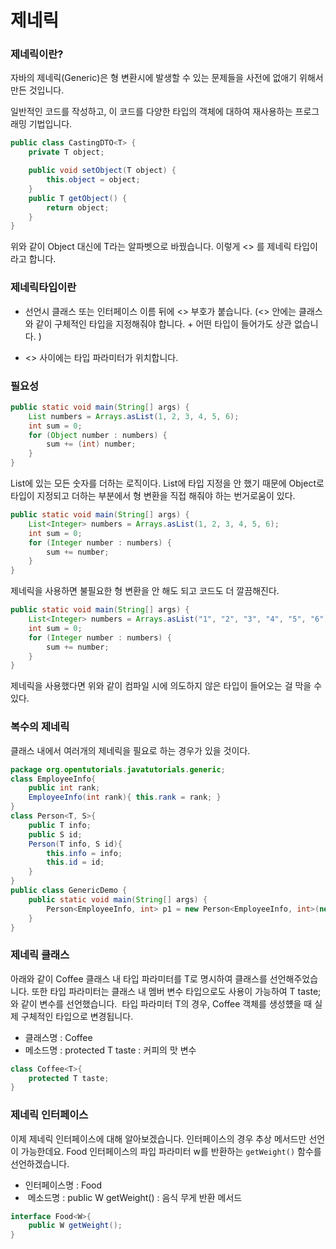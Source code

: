 # 제네릭
### 제네릭이란?
자바의 제네릭(Generic)은 형 변환시에 발생할 수 있는 문제들을 사전에 없애기 위해서 만든 것입니다.

일반적인 코드를 작성하고, 이 코드를 다양한 타입의 객체에 대하여 재사용하는 프로그래밍 기법입니다.
```java
public class CastingDTO<T> {
    private T object;

    public void setObject(T object) {
        this.object = object;
    }
    public T getObject() {
        return object;
    }
}
```
위와 같이 Object 대신에 T라는 알파벳으로 바꿨습니다. 이렇게 <> 를 제네릭 타입이라고 합니다.


### 제네릭타입이란
+ 선언시 클래스 또는 인터페이스 이름 뒤에 <> 부호가 붙습니다. (<> 안에는 클래스와 같이 구체적인 타입을 지정해줘야 합니다. + 어떤 타입이 들어가도 상관 없습니다. )

+ <> 사이에는 타입 파라미터가 위치합니다.

### 필요성
```java
public static void main(String[] args) {
    List numbers = Arrays.asList(1, 2, 3, 4, 5, 6);
    int sum = 0;
    for (Object number : numbers) {
        sum += (int) number;
    }
}
```
List에 있는 모든 숫자를 더하는 로직이다. List에 타입 지정을 안 했기 때문에 Object로 타입이 지정되고 더하는 부분에서 형 변환을 직접 해줘야 하는 번거로움이 있다.
```java
public static void main(String[] args) {
    List<Integer> numbers = Arrays.asList(1, 2, 3, 4, 5, 6);
    int sum = 0;
    for (Integer number : numbers) {
        sum += number;
    }
}
```
제네릭을 사용하면 불필요한 형 변환을 안 해도 되고 코드도 더 깔끔해진다.

```java
public static void main(String[] args) {
    List<Integer> numbers = Arrays.asList("1", "2", "3", "4", "5", "6");
    int sum = 0;
    for (Integer number : numbers) {
        sum += number;
    }
}
``` 
제네릭을 사용했다면 위와 같이 컴파일 시에 의도하지 않은 타입이 들어오는 걸 막을 수 있다.

### 복수의 제네릭
클래스 내에서 여러개의 제네릭을 필요로 하는 경우가 있을 것이다.

```java
package org.opentutorials.javatutorials.generic;
class EmployeeInfo{
    public int rank;
    EmployeeInfo(int rank){ this.rank = rank; }
}
class Person<T, S>{
    public T info;
    public S id;
    Person(T info, S id){ 
        this.info = info; 
        this.id = id;
    }
}
public class GenericDemo {
    public static void main(String[] args) {
        Person<EmployeeInfo, int> p1 = new Person<EmployeeInfo, int>(new EmployeeInfo(1), 1);
    }
}
```
### 제네릭 클래스
아래와 같이 Coffee 클래스 내 타입 파라미터를 T로 명시하여 클래스를 선언해주었습니다. 
또한 타입 파라미터는 클래스 내 멤버 변수 타입으로도 사용이 가능하여 T taste; 와 같이 변수를 선언했습니다. 
타입 파라미터 T의 경우, Coffee 객체를 생성헀을 때 실제 구체적인 타입으로 변경됩니다. 

+  클래스명 : Coffee <T> 
+  메소드명 : protected T taste : 커피의 맛 변수 
```java
class Coffee<T>{
    protected T taste;
}
```
### 제네릭 인터페이스
이제 제네릭 인터페이스에 대해 알아보겠습니다. 인터페이스의 경우 추상 메서드만 선언이 가능한데요. Food 인터페이스의 파입 파라미터 w를 반환하는  `getWeight()` 함수를 선언하겠습니다.
+ 인터페이스명 : Food<W>
+  메소드명 : public W getWeight() : 음식 무게 반환 메서드  
```java
interface Food<W>{
	public W getWeight();
}
```